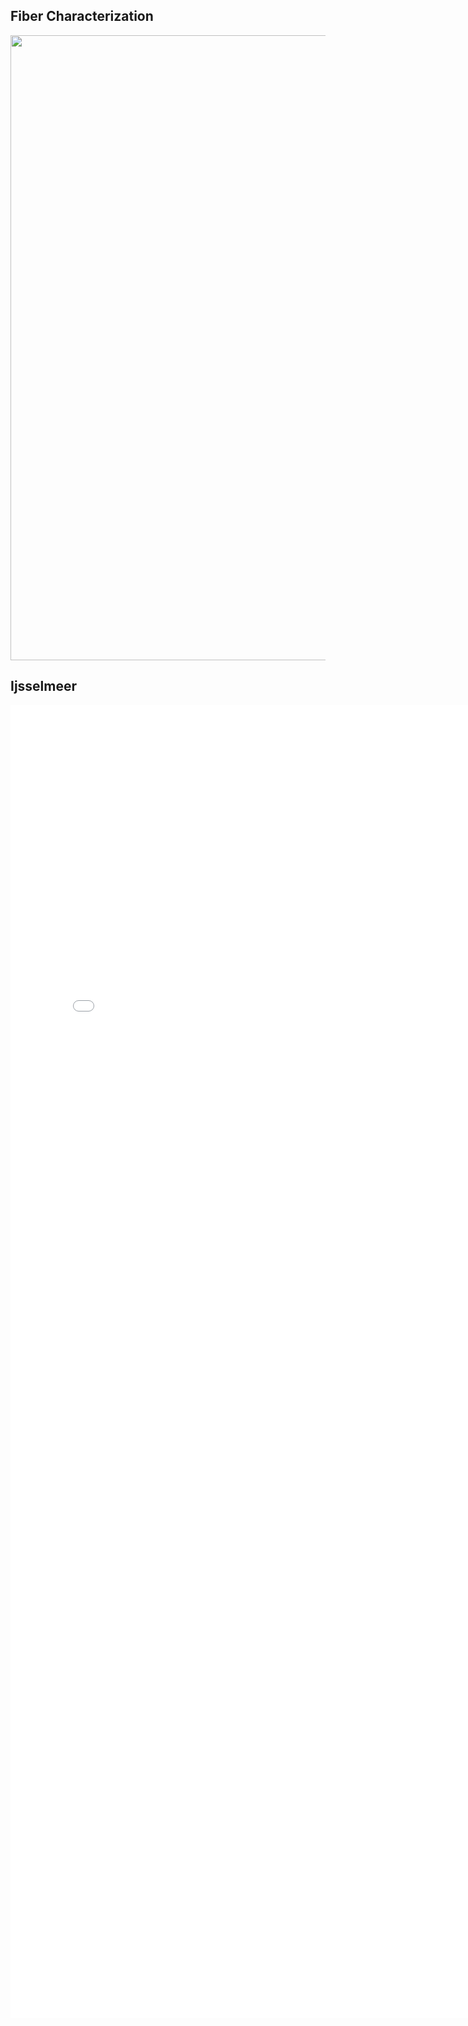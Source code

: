 ## Fiber Characterization
<img src="https://github.com/nroyce7/nroyce7.github.io/blob/master/Noah%20Royce%20NANO-230-page-001.jpg?raw=true" width="1000">

## Ijsselmeer
<embed src="Ijsselmeer_Lake_NoahRoyce.pdf" width="800px" height="2100px" />
